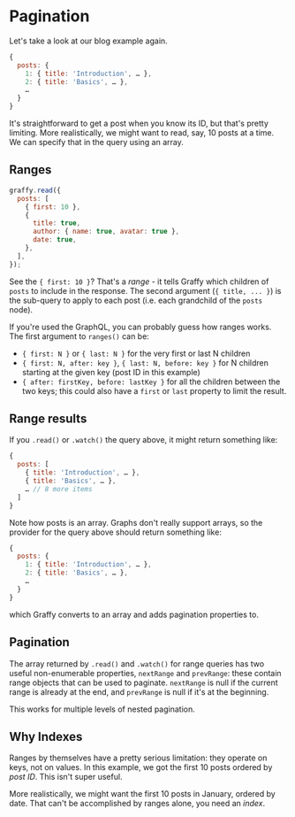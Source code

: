 # Pagination

Let's take a look at our blog example again.

```js
{
  posts: {
    1: { title: 'Introduction', … },
    2: { title: 'Basics', … },
    …
  }
}
```

It's straightforward to get a post when you know its ID, but that's pretty limiting. More realistically, we might want to read, say, 10 posts at a time. We can specify that in the query using an array.

## Ranges

```js
graffy.read({
  posts: [
    { first: 10 },
    {
      title: true,
      author: { name: true, avatar: true },
      date: true,
    },
  ],
});
```

See the `{ first: 10 }`? That's a _range_ - it tells Graffy which children of `posts` to include in the response. The second argument (`{ title, ... }`) is the sub-query to apply to each post (i.e. each grandchild of the `posts` node).

If you're used the GraphQL, you can probably guess how ranges works. The first argument to `ranges()` can be:

- `{ first: N }` or `{ last: N }` for the very first or last N children
- `{ first: N, after: key }`, `{ last: N, before: key }` for N children starting at the given key (post ID in this example)
- `{ after: firstKey, before: lastKey }` for all the children between the two keys; this could also have a `first` or `last` property to limit the result.

## Range results

If you `.read()` or `.watch()` the query above, it might return something like:

```js
{
  posts: [
    { title: 'Introduction', … },
    { title: 'Basics', … },
    … // 8 more items
  ]
}
```

Note how posts is an array. Graphs don't really support arrays, so the provider for the query above should return something like:

```js
{
  posts: {
    1: { title: 'Introduction', … },
    2: { title: 'Basics', … },
    …
  }
}
```

which Graffy converts to an array and adds pagination properties to.

## Pagination

The array returned by `.read()` and `.watch()` for range queries has two useful non-enumerable properties, `nextRange` and `prevRange`: these contain range objects that can be used to paginate. `nextRange` is null if the current range is already at the end, and `prevRange` is null if it's at the beginning.

This works for multiple levels of nested pagination.

## Why Indexes

Ranges by themselves have a pretty serious limitation: they operate on keys, not on values. In this example, we got the first 10 posts ordered by _post ID_. This isn't super useful.

More realistically, we might want the first 10 posts in January, ordered by date. That can't be accomplished by ranges alone, you need an _index_.
